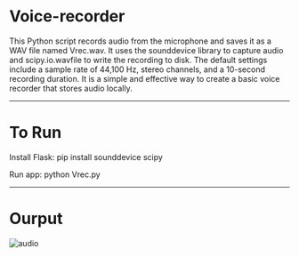 <!DOCTYPE html>
<html lang="en">
<head>
    <meta charset="UTF-8">
    <meta name="viewport" content="width=device-width, initial-scale=1.0">
</head>
<body>
      <h1>Voice-recorder</h1>
      <p>This Python script records audio from the microphone and saves it as a WAV file named Vrec.wav. It uses the sounddevice library to capture audio and scipy.io.wavfile to write the recording to disk. The default settings include a sample rate of 44,100 Hz, stereo channels, and a 10-second recording duration. It is a simple and effective way to create a basic voice recorder that stores audio locally.</p>
<hr>
<h1>To Run</h1>
<p>Install Flask:  pip install sounddevice scipy  </p>
<p>Run app:  python Vrec.py </p>
<hr>
<h1>Ourput</h1>
<img src="out.wav" alt="audio">
    
</body>
</html>
